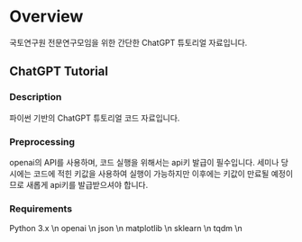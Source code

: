# Overview
국토연구원 전문연구모임을 위한 간단한 ChatGPT 튜토리얼 자료입니다.

## ChatGPT Tutorial
### Description
파이썬 기반의 ChatGPT 튜토리얼 코드 자료입니다.
### Preprocessing
openai의 API를 사용하며, 코드 실행을 위해서는 api키 발급이 필수입니다.
세미나 당시에는 코드에 적힌 키값을 사용하여 실행이 가능하지만 이후에는 키값이 만료될 예정이므로 새롭게 api키를 발급받으셔야 합니다.
### Requirements
Python 3.x \n
openai \n
json \n
matplotlib \n
sklearn \n
tqdm \n
